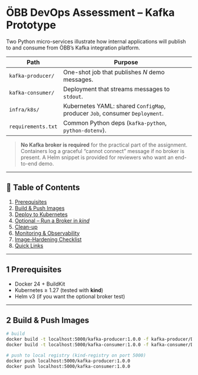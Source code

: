 # ÖBB DevOps Assessment – Kafka Prototype

Two Python micro-services illustrate how internal applications will publish to
and consume from ÖBB’s Kafka integration platform.

| Path | Purpose |
|------|---------|
| `kafka-producer/` | One-shot job that publishes *N* demo messages. |
| `kafka-consumer/` | Deployment that streams messages to `stdout`. |
| `infra/k8s/`      | Kubernetes YAML: shared `ConfigMap`, producer `Job`, consumer `Deployment`. |
| `requirements.txt`| Common Python deps (`kafka-python`, `python-dotenv`). |

> **No Kafka broker is required** for the practical part of the assignment.
> Containers log a graceful “cannot connect” message if no broker is present.
> A Helm snippet is provided for reviewers who want an end-to-end demo.

---

## 📑 Table of Contents

1. [Prerequisites](#1-prerequisites)  
2. [Build & Push Images](#2-build--push-images)  
3. [Deploy to Kubernetes](#3-deploy-to-kubernetes)  
4. [Optional – Run a Broker in _kind_](#4-optional--run-a-broker-in-kind)  
5. [Clean-up](#5-clean-up)  
6. [Monitoring & Observability](#6-monitoring--observability)  
7. [Image-Hardening Checklist](#7-image-hardening-checklist)  
8. [Quick Links](#quick-links)

---

## 1  Prerequisites

* Docker 24 + BuildKit  
* Kubernetes ≥ 1.27 (tested with **kind**)  
* Helm v3 (if you want the optional broker test)

---

## 2  Build & Push Images

```bash
# build
docker build -t localhost:5000/kafka-producer:1.0.0 -f kafka-producer/Dockerfile .
docker build -t localhost:5000/kafka-consumer:1.0.0 -f kafka-consumer/Dockerfile .

# push to local registry (kind-registry on port 5000)
docker push localhost:5000/kafka-producer:1.0.0
docker push localhost:5000/kafka-consumer:1.0.0
